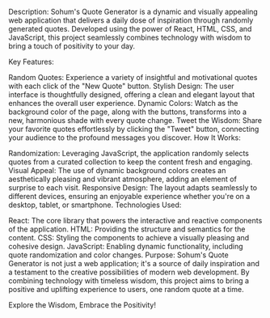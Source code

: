 Description:
Sohum's Quote Generator is a dynamic and visually appealing web application that delivers a daily dose of inspiration through randomly generated quotes. Developed using the power of React, HTML, CSS, and JavaScript, this project seamlessly combines technology with wisdom to bring a touch of positivity to your day.

Key Features:

Random Quotes: Experience a variety of insightful and motivational quotes with each click of the "New Quote" button.
Stylish Design: The user interface is thoughtfully designed, offering a clean and elegant layout that enhances the overall user experience.
Dynamic Colors: Watch as the background color of the page, along with the buttons, transforms into a new, harmonious shade with every quote change.
Tweet the Wisdom: Share your favorite quotes effortlessly by clicking the "Tweet" button, connecting your audience to the profound messages you discover.
How It Works:

Randomization: Leveraging JavaScript, the application randomly selects quotes from a curated collection to keep the content fresh and engaging.
Visual Appeal: The use of dynamic background colors creates an aesthetically pleasing and vibrant atmosphere, adding an element of surprise to each visit.
Responsive Design: The layout adapts seamlessly to different devices, ensuring an enjoyable experience whether you're on a desktop, tablet, or smartphone.
Technologies Used:

React: The core library that powers the interactive and reactive components of the application.
HTML: Providing the structure and semantics for the content.
CSS: Styling the components to achieve a visually pleasing and cohesive design.
JavaScript: Enabling dynamic functionality, including quote randomization and color changes.
Purpose:
Sohum's Quote Generator is not just a web application; it's a source of daily inspiration and a testament to the creative possibilities of modern web development. By combining technology with timeless wisdom, this project aims to bring a positive and uplifting experience to users, one random quote at a time.

Explore the Wisdom, Embrace the Positivity!
